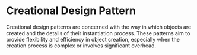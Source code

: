 # Creational Design Pattern
Creational design patterns are concerned with the way in which objects are created and the details of their instantiation process.
These patterns aim to provide flexibility and efficiency in object creation, especially when the creation process is complex or involves significant overhead.
